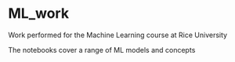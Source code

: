 # ML_work

Work performed for the Machine Learning course at Rice University

The notebooks cover a range of ML models and concepts 
